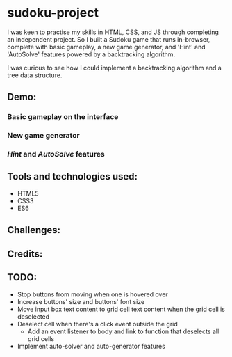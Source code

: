 # sudoku-project

I was keen to practise my skills in HTML, CSS, and JS through completing an independent project. So I built a Sudoku game that runs in-browser, complete with basic gameplay, a new game generator, and 'Hint' and 'AutoSolve' features powered by a backtracking algorithm.

I was curious to see how I could implement a backtracking algorithm and a tree data structure.

## Demo:

### Basic gameplay on the interface

### New game generator

### _Hint_ and _AutoSolve_ features

## Tools and technologies used:
* HTML5
* CSS3
* ES6

## Challenges:


## Credits:

## TODO:
* Stop buttons from moving when one is hovered over
* Increase buttons' size and buttons' font size
* Move input box text content to grid cell text content when the grid cell is deselected
* Deselect cell when there's a click event outside the grid
  * Add an event listener to body and link to function that deselects all grid cells
* Implement auto-solver and auto-generator features
